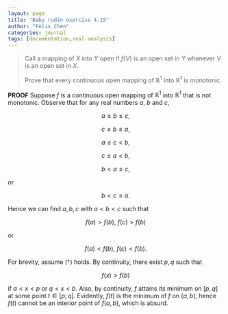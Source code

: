 ```yaml
---
layout: page
title: "Baby rudin exercise 4.15"
author: "Felix Chen"
categories: journal
tags: [documentation,real analysis]
---
```


> Call a mapping of $X$ into $Y$ open if $f(V)$ is an open set in $Y$ whenever
> $V$ is an open set in $X$.
>
> Prove that every continuous open mapping of $\mathbb{R}^1$ into $\mathbb{R}^1$
> is monotonic.

**PROOF** Suppose $f$ is a continuous open mapping of $\mathbb{R}^1$ into $\mathbb{R}^1$
that is not monotonic. Observe that for any real numbers $a$, $b$ and $c$,

$$ a \leq b \leq c \mbox{,} $$

$$ c \leq b \leq a \mbox{,} $$

$$ a \leq c < b \mbox{,} $$

$$ c \leq a < b \mbox{,} $$

$$ b < a \leq c \mbox{,} $$

or

$$ b < c \leq a \mbox{.} $$
	
Hence we can find $a,b,c$ with $a<b<c$ such that

$$\tag{$\dagger$} f(a)>f(b) \mbox{, } f(c)>f(b)$$

or

$$ f(a)<f(b) \mbox{, } f(c)<f(b) \mbox{.} $$

For brevity, assume ($\dagger$) holds. By continuity, there exist $p,q$ such that

$$ f(x) > f(b) $$

if $a<x<p$ or $q<x<b$. Also, by continuity, $f$ attains its minimum on $[p,q]$ at
some point $t\in[p,q]$. Evidently, $f(t)$ is the minimum of $f$ on $(a,b)$, hence
$f(t)$ cannot be an interior point of $f(a,b)$, which is absurd.
